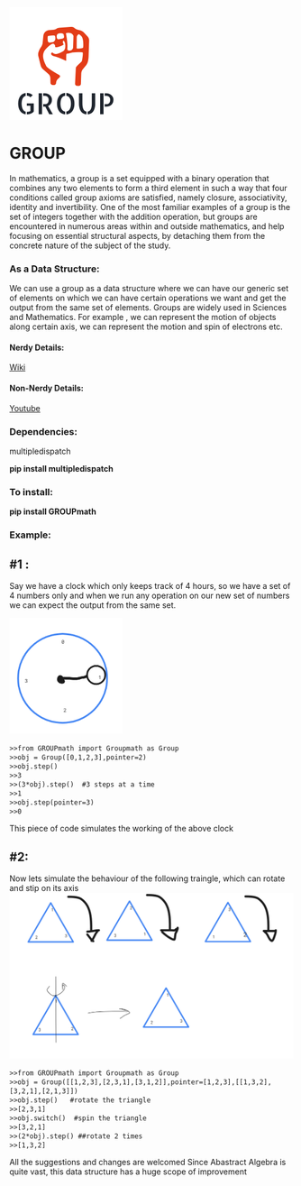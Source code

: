 
![GitHub Logo](https://github.com/SadafShafi/GROUP/blob/main/images/dedabc81-4260-491a-b121-7a9a29026704_200x200.png)


# GROUP

In mathematics, a group is a set equipped with a binary operation that combines any two elements to form a third element in such a way that four conditions called group axioms are satisfied, namely closure, associativity, identity and invertibility. One of the most familiar examples of a group is the set of integers together with the addition operation, but groups are encountered in numerous areas within and outside mathematics, and help focusing on essential structural aspects, by detaching them from the concrete nature of the subject of the study.
### As a Data Structure:

We can use a group as a data structure where we can have our generic set of elements on which we can have certain operations we want and get the output from the same set of elements.
Groups are widely used in Sciences and Mathematics.
For example , we can represent the motion of objects along certain axis, we can represent the motion and spin of electrons etc.

#### Nerdy Details:

[Wiki](https://en.wikipedia.org/wiki/Group_(mathematics))

#### Non-Nerdy Details:
[Youtube](https://www.youtube.com/watch?v=g7L_r6zw4-c)

### Dependencies:
 multipledispatch

  **pip install multipledispatch**
  
  
### To install:

**pip install GROUPmath**

### Example:

## #1 :
Say we have a clock which only keeps track of 4 hours, so we have a set of 4 numbers only and when we run any operation on our new set of numbers we can expect the output from the same set.

<img src="https://github.com/SadafShafi/GROUP/blob/main/images/autodraw%2010_1_2020%20(1).png" alt="drawing" width="200"/>

    >>from GROUPmath import Groupmath as Group
    >>obj = Group([0,1,2,3],pointer=2)
    >>obj.step()
    >>3
    >>(3*obj).step()  #3 steps at a time
    >>1
    >>obj.step(pointer=3)
    >>0
 
This piece of code simulates the working of the above clock


## #2:
Now lets simulate the behaviour of the following traingle, which can rotate and stip on its axis
<img src="https://github.com/SadafShafi/GROUP/blob/main/images/autodraw%2010_1_2020.png" alt="drawing" width="600"/>

    >>from GROUPmath import Groupmath as Group
    >>obj = Group([[1,2,3],[2,3,1],[3,1,2]],pointer=[1,2,3],[[1,3,2],[3,2,1],[2,1,3]])
    >>obj.step()   #rotate the triangle
    >>[2,3,1]
    >>obj.switch()  #spin the triangle
    >>[3,2,1]
    >>(2*obj).step() ##rotate 2 times
    >>[1,3,2]
    
  
All the suggestions and changes are welcomed
Since Abastract Algebra is quite vast, this data structure has a huge scope of improvement

    
